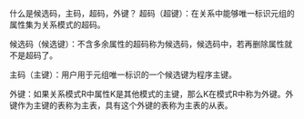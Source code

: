 什么是候选码，主码，超码，外键？
超码（超键）：在关系中能够唯一标识元组的属性集为关系模式的超码。

候选码（候选键）：不含多余属性的超码称为候选码，候选码中，若再删除属性就不是超码了。

主码（主键）：用户用于元组唯一标识的一个候选键为程序主键。

外键：如果关系模式R中属性K是其他模式的主键，那么K在模式R中称为外键。外键作为主键的表称为主表，具有这个外键的表称为主表的从表。
